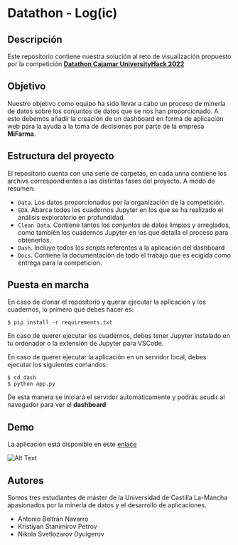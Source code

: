 # Datathon - Log(ic)

## Descripción

Este repositorio contiene nuestra solución al reto de visualización propuesto por la competición [**Datathon Cajamar UniversityHack 2022**](https://www.cajamardatalab.com/datathon-cajamar-universityhack-2022) 

## Objetivo

Nuestro objetivo como equipo ha sido llevar a cabo un proceso de minería de datos sobre los conjuntos de datos que se nos han proporcionado. A esto debemos añadir la creación de un dashboard en forma de aplicación web para la ayuda a la toma de decisiones por parte de la empresa **MiFarma**.

## Estructura del proyecto

El repositorio cuenta con una serie de carpetas, en cada unna contiene los archivs correspondientes a las distintas fases del proyecto. A modo de resumen:

- `Data`. Los datos proporcionados por la organización de la competición.
- `EDA`. Abarca todos los cuadernos Jupyter en los que se ha realizado el análisis exploratorio en profundidad.
- `Clean Data`. Contiene tantos los conjuntos de datos limpios y arreglados, como también los cuadernos Jupyter en los que detalla el proceso para obtenerlos.
- `Dash`. Incluye todos los *scripts* referentes a la aplicación del dashboard
- `Docs`. Contiene la documentación de todo el trabajo que es ecigida como entrega para la competición.

## Puesta en marcha

En caso de clonar el repositorio y querar ejecutar la aplicación y los cuadernos, lo primero que debes hacer es:

```
$ pip install -r requirements.txt
```

En caso de querer ejecutar los cuadernos, debes tener Jupyter instalado en tu ordenador o la extensión de Jupyter para VSCode.

En caso de querer ejecutar la aplicación en un servidor local, debes ejecutar los siguientes comandos:

```
$ cd dash
$ python app.py
```

De esta manera se iniciará el servidor automáticamente y podrás acudir al navegador para ver el **dashboard**

## Demo

La aplicación está disponible en este [enlace](https://datathon-logic-yv66bn7uua-ew.a.run.app)

![Alt Text](./docs/demo.gif)

## Autores

Somos tres estudiantes de máster de la Universidad de Castilla La-Mancha apasionados por la minería de datos y el desarrollo de aplicaciones.

- Antonio Beltrán Navarro
- Kristiyan Stanimirov Petrov
- Nikola Svetlozarov Dyulgerov


